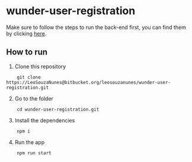 # wunder-user-registration

Make sure to follow the steps to run the back-end first, you can find them by clicking [here](https://bitbucket.org/leosouzanunes/wunder-user-registration-api/src/main/).

## How to run

1. Clone this repository
```
	git clone https://LeoSouzaNunes@bitbucket.org/leosouzanunes/wunder-user-registration.git
```

2. Go to the folder
```
	cd wunder-user-registration.git
```

3. Install the dependencies
```
	npm i
```

4. Run the app
```
	npm run start
```